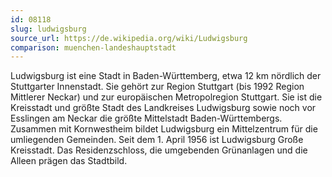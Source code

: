 ```yaml
---
id: 08118
slug: ludwigsburg
source_url: https://de.wikipedia.org/wiki/Ludwigsburg
comparison: muenchen-landeshauptstadt
---
```


Ludwigsburg ist eine Stadt in Baden-Württemberg, etwa 12 km nördlich der Stuttgarter Innenstadt. Sie gehört zur Region Stuttgart (bis 1992 Region Mittlerer Neckar) und zur europäischen Metropolregion Stuttgart. Sie ist die Kreisstadt und größte Stadt des Landkreises Ludwigsburg sowie noch vor Esslingen am Neckar die größte Mittelstadt Baden-Württembergs. Zusammen mit Kornwestheim bildet Ludwigsburg ein Mittelzentrum für die umliegenden Gemeinden. Seit dem 1. April 1956 ist Ludwigsburg Große Kreisstadt. Das Residenzschloss, die umgebenden Grünanlagen und die Alleen prägen das Stadtbild.
